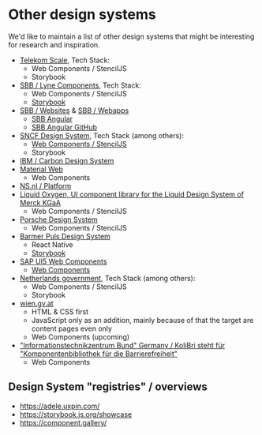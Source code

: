 # Other design systems

We'd like to maintain a list of other design systems that might be interesting for research and inspiration.

-   [Telekom Scale](https://github.com/telekom/scale), Tech Stack:
    -   Web Components / StencilJS
    -   Storybook
-   [SBB / Lyne Components](https://github.com/lyne-design-system/lyne-components), Tech Stack:
    -   Web Components / StencilJS
    -   [Storybook](https://lyne-components-storybook.netlify.app/)
-   [SBB / Websites](https://digital.sbb.ch/de/websites) & [SBB / Webapps](https://digital.sbb.ch/de/webapps)
    -   [SBB Angular](https://angular.app.sbb.ch/angular/introduction/getting-started)
    -   [SBB Angular GitHub](https://github.com/sbb-design-systems/sbb-angular)
-   [SNCF Design System](https://designmetier-bootstrap.sncf.fr/), Tech Stack (among others):
    -   [Web Components / StencilJS](https://gitlab.com/SNCF/wcs)
    -   Storybook
-   [IBM / Carbon Design System](https://github.com/carbon-design-system/carbon)
-   [Material Web](https://github.com/material-components/material-web)
    -   Web Components
-   [NS.nl / Platform](https://www.ns.nl/platform/components/index.html)
-   [Liquid Oxygen, UI component library for the Liquid Design System of Merck KGaA](https://liquid.merck.design/liquid/)
    -   Web Components / StencilJS
-   [Porsche Design System](https://designsystem.porsche.com/v3/)
    -   Web Components / StencilJS
-   [Barmer Puls Design System](https://barmer-puls.entw.bconnect.barmer.de/)
    -   React Native
    -   [Storybook](https://barmer-puls-react.entw.bconnect.barmer.de/?path=/story/surfaces-accordion--base)
-   [SAP UI5 Web Components](https://sap.github.io/ui5-webcomponents/)
    -   [Web Components](https://github.com/SAP/ui5-webcomponents)
-   [Netherlands government](https://nldesignsystem.nl/), Tech Stack (among others):
    -   Web Components / StencilJS
    -   Storybook
-   [wien.gv.at](https://handbuch.wien.gv.at/pattern-library/patterns/)
    -   HTML & CSS first
    -   JavaScript only as an addition, mainly because of that the target are content pages even only
    -   Web Components (upcoming)
-   ["Informationstechnikzentrum Bund" Germany / KoliBri steht für "Komponentenbibliothek für die Barrierefreiheit"](https://public-ui.github.io/)
    -   Web Components

## Design System "registries" / overviews

-   <https://adele.uxpin.com/>
-   <https://storybook.js.org/showcase>
-   <https://component.gallery/>
